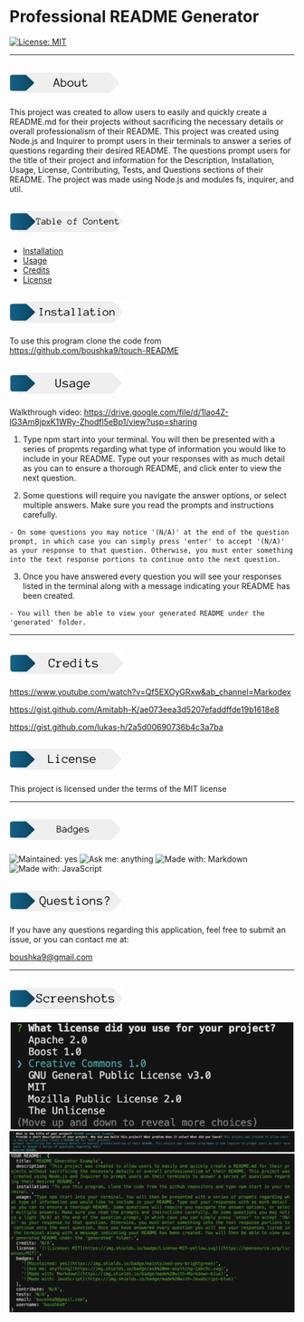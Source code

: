 # Professional README Generator

  [![License: MIT](https://img.shields.io/badge/License-MIT-yellow.svg)](https://opensource.org/licenses/MIT)

  ---

  ## <img src="./utils/imgs/about.png" alt="About Header" height="40px">

  This project was created to allow users to easily and quickly create a README.md for their projects without sacrificing the necessary details or overall professionalism of their README. This project was created using Node.js and Inquirer to prompt users in their terminals to answer a series of questions regarding their desired README. The questions prompt users for the title of their project and information for the Description, Installation, Usage, License, Contributing, Tests, and Questions sections of their README. The project was made using Node.js and modules fs, inquirer, and util.

  ## <img src="./utils/imgs/content.png" alt="Content Header" height="40px">


  - [Installation](#installation)
  - [Usage](#usage)
  - [Credits](#credits)
  - [License](#license)

 ## <img src="./utils/imgs/installation.png" alt="Installation Header" height="40px">

  To use this program clone the code from https://github.com/boushka9/touch-README 
  
  

## <img src="./utils/imgs/usage.png" alt="Usage Header" height="40px">

Walkthrough video: https://drive.google.com/file/d/1lao4Z-lG3Am8jpxK1WRy-Zhodfl5eBp1/view?usp=sharing


  1. Type npm start into your terminal. You will then be presented with a series of propmts regarding what type of information you would like to include in your README. Type out your responses with as much detail as you can to ensure a thorough README, and click enter to view the next question. 

  2. Some questions will require you navigate the answer options, or select multiple answers. Make sure you read the prompts and instructions carefully. 

    - On some questions you may notice '(N/A)' at the end of the question prompt, in which case you can simply press 'enter' to accept '(N/A)' as your response to that question. Otherwise, you must enter something into the text response portions to continue onto the next question. 
  
  3. Once you have answered every question you will see your responses listed in the terminal along with a message indicating your README has been created.
  
    - You will then be able to view your generated README under the 'generated' folder.


  ---


  ## <img src="./utils/imgs/credits.png" alt="credits Header" height="40px">

  https://www.youtube.com/watch?v=Qf5EXOyGRxw&ab_channel=Markodex

  https://gist.github.com/Amitabh-K/ae073eea3d5207efaddffde19b1618e8

  https://gist.github.com/lukas-h/2a5d00690736b4c3a7ba


  ## <img src="./utils/imgs/license.png" alt="license Header" height="40px">

  This project is licensed under the terms of the MIT license 

  ---

  ## <img src="./utils/imgs/badges.png" alt="badges Header" height="40px">

  ![Maintained: yes](https://img.shields.io/badge/maintained-yes-brightgreen)  ![Ask me: anything](https://img.shields.io/badge/ask%20me-anything-1abc9c.svg)  ![Made with: Markdown](https://img.shields.io/badge/made%20with-Markdown-blue)  ![Made with: JavaScript](https://img.shields.io/badge/made%20with-JavaScript-blue)



  ## <img src="./utils/imgs/questions.png" alt="questions Header" height="40px">

  If you have any questions regarding this application, feel free to submit an issue, or you can contact me at:

  boushka9@gmail.com

  --- 

 ## <img src="./utils/imgs/screenshots.png" alt="screenshots Header" height="40px">

  <p align="center">
    <img src="./utils/imgs/arrow-keys.png" alt="Navigate to answer with arrow keys" width="500"/>
    <br>
    <img src="./utils/imgs/queries.png" alt="Example prompts" width="550"/>
     <br>
    <img src="./utils/imgs/answers.png" alt="Your results" width="600"/>
  </p>

  
